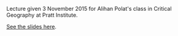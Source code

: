 Lecture given 3 November 2015 for Alihan Polat's class in Critical Geography at Pratt Institute. 

[See the slides here](http://www.datapolitan.com/talks_lectures/20151103_PrattCriticalGeography).
